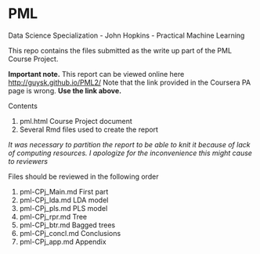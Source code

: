 PML
===

Data Science Specialization - John Hopkins - Practical Machine Learning

This repo contains the files submitted as the write up part of the PML Course Project.

**Important note.**  This report can be viewed online here http://guysk.github.io/PML2/
Note that the link provided in the Coursera PA page is wrong. **Use the link above.**

Contents

1. pml.html Course Project document
2. Several Rmd files used to create the report

_It was necessary to partition the report to be able to knit it because of lack of computing resources. I apologize for the inconvenience this might cause to reviewers_

Files should be reviewed in the following order

1. pml-CPj_Main.md    First part
2. pml-CPj_lda.md     LDA model
3. pml-CPj_pls.md     PLS model
4. pml-CPj_rpr.md     Tree
5. pml-CPj_btr.md     Bagged trees
6. pml-CPj_concl.md   Conclusions
7. pml-CPj_app.md     Appendix

